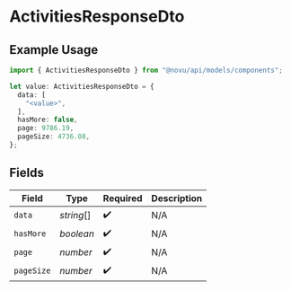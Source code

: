 # ActivitiesResponseDto

## Example Usage

```typescript
import { ActivitiesResponseDto } from "@novu/api/models/components";

let value: ActivitiesResponseDto = {
  data: [
    "<value>",
  ],
  hasMore: false,
  page: 9786.19,
  pageSize: 4736.08,
};
```

## Fields

| Field              | Type               | Required           | Description        |
| ------------------ | ------------------ | ------------------ | ------------------ |
| `data`             | *string*[]         | :heavy_check_mark: | N/A                |
| `hasMore`          | *boolean*          | :heavy_check_mark: | N/A                |
| `page`             | *number*           | :heavy_check_mark: | N/A                |
| `pageSize`         | *number*           | :heavy_check_mark: | N/A                |